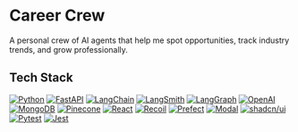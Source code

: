# Career Crew

A personal crew of AI agents that help me spot opportunities, track industry trends, and grow professionally.

## Tech Stack

[![Python](https://img.shields.io/badge/Python-3776AB?style=for-the-badge&logo=python&logoColor=white)](https://www.python.org/)
[![FastAPI](https://img.shields.io/badge/FastAPI-005571?style=for-the-badge&logo=fastapi&logoColor=white)](https://fastapi.tiangolo.com/)
[![LangChain](https://img.shields.io/badge/LangChain-2C8EBB?style=for-the-badge&logo=langchain&logoColor=white)](https://www.langchain.com/langchain)
[![LangSmith](https://img.shields.io/badge/LangSmith-2C8EBB?style=for-the-badge&logo=langchain&logoColor=white)](https://www.langchain.com/langsmith)
[![LangGraph](https://img.shields.io/badge/LangGraph-2C8EBB?style=for-the-badge&logo=langchain&logoColor=white)](https://www.langchain.com/langgraph)
[![OpenAI](https://img.shields.io/badge/OpenAI-412991?style=for-the-badge&logo=openai&logoColor=white)](https://openai.com/)
[![MongoDB](https://img.shields.io/badge/MongoDB-47A248?style=for-the-badge&logo=mongodb&logoColor=white)](https://www.mongodb.com/)
[![Pinecone](https://img.shields.io/badge/Pinecone-00A3E0?style=for-the-badge&logo=pinecone&logoColor=white)](https://www.pinecone.io/)
[![React](https://img.shields.io/badge/React-61DAFB?style=for-the-badge&logo=react&logoColor=black)](https://reactjs.org/)
[![Recoil](https://img.shields.io/badge/Recoil-00BFFF?style=for-the-badge&logo=react&logoColor=white)](https://recoiljs.org/)
[![Prefect](https://img.shields.io/badge/Prefect-00A3E0?style=for-the-badge&logo=prefect&logoColor=white)](https://www.prefect.io/)
[![Modal](https://img.shields.io/badge/Modal-00A3E0?style=for-the-badge&logo=modal&logoColor=white)](https://modal.com/)
[![shadcn/ui](https://img.shields.io/badge/shadcn/ui-4B5563?style=for-the-badge&logo=react&logoColor=white)](https://ui.shadcn.com/)
[![Pytest](https://img.shields.io/badge/Pytest-0A9B3D?style=for-the-badge&logo=pytest&logoColor=white)](https://pytest.org/)
[![Jest](https://img.shields.io/badge/Jest-32B3A0?style=for-the-badge&logo=jest&logoColor=white)](https://jestjs.io/)
